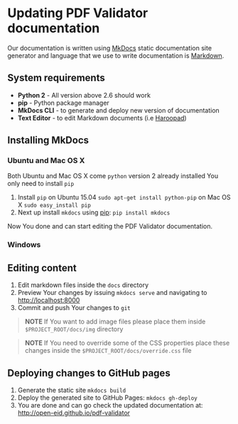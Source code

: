 Updating PDF Validator documentation
====================================

Our documentation is written using [MkDocs](http://www.mkdocs.org/) static documentation site generator and 
language that we use to write documentation is [Markdown](https://daringfireball.net/projects/markdown/). 

System requirements
-------------------

* **Python 2** - All version above 2.6 should work
* **pip** - Python package manager
* **MkDocs CLI** - to generate and deploy new version of documentation
* **Text Editor** - to edit Markdown documents (i.e [Haroopad](http://pad.haroopress.com/#))

Installing MkDocs
-----------------

### Ubuntu and Mac OS X

Both Ubuntu and Mac OS X come `python` version 2 already installed You only need to install `pip`

1.  Install `pip` on Ubuntu 15.04 `sudo apt-get install python-pip` on Mac OS X `sudo easy_install pip`
2.  Next up install `mkdocs` using [pip](https://pip.pypa.io/en/stable/): `pip install mkdocs`

Now You done and can start editing the PDF Validator documentation. 

### Windows

Editing content
---------------

1.  Edit markdown files inside the `docs` directory
2.  Preview Your changes by issuing `mkdocs serve` and navigating to <http://localhost:8000>
3.  Commit and push Your changes to `git`

> **NOTE** If You want to add image files please place them inside `$PROJECT_ROOT/docs/img` directory

> **NOTE** If You need to override some of the CSS properties place these changes 
> inside the `$PROJECT_ROOT/docs/override.css` file

Deploying changes to GitHub pages
---------------------------------

1.  Generate the static site `mkdocs build`
2.  Deploy the generated site to GitHub Pages: `mkdocs gh-deploy` 
3.  You are done and can go check the updated documentation at: <http://open-eid.github.io/pdf-validator>
